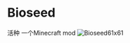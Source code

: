 # Bioseed
活种     一个Minecraft mod
![Bioseed61x61](https://github.com/WCBBEX/Bioseed/assets/109472360/a30836d9-e0d1-48cf-b87d-9207eeadf32f)
